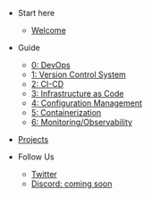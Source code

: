- Start here
  - [Welcome](/#welcome)

- Guide
  - [0: DevOps](devops/README.md)
  - [1: Version Control System](version-control/README.md)
  - [2: CI-CD](ci-cd/README.md)
  - [3: Infrastructure as Code](iac/README.md)
  - [4: Configuration Management](configuration-management/README.md)
  - [5: Containerization](containerization/README.md)
  - [6: Monitoring/Observability](monitoring/README.md)

- [Projects](projects.md)

- Follow Us
  - [Twitter](https://twitter.com/devopsguide)
  - [Discord: coming soon](https://thedevops.guide)
